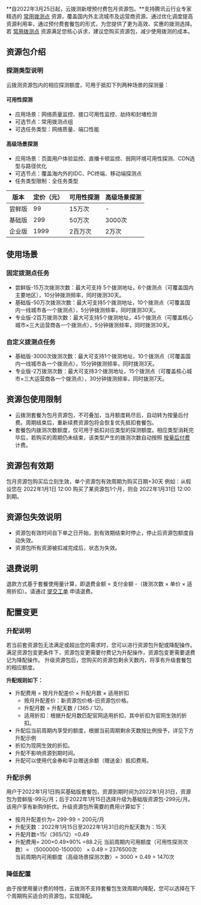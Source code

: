 **自2022年3月25日起，云拨测新增预付费包月资源包。**支持腾讯云行业专家精选的 [常用拨测点]() 资源，覆盖国内外主流城市及运营商资源。通过优化调度提高资源利用率，通过预付费套餐包的形式，为您提供了更为高效、实惠的拨测选择。若 [常用拨测点]() 资源满足您核心诉求，建议您购买资源包，减少使用拨测的成本。

## 资源包介绍

### 探测类型说明

云拨测资源包内的相应探测额度，可用于抵扣下列两种场景的探测量：
#### 可用性探测
   - 应用场景：网络质量监控、接口可用性监控、劫持和封堵检测
   - 可选节点：常用拨测点组
   - 可选任务类型：网络质量、端口性能
#### 高级场景探测
   - 应用场景：页面用户体验监控、直播卡顿监控、弱网环境可用性探测、CDN选型与路径优化
   - 可选节点：覆盖海内外的IDC、PC终端、移动端探测点
   - 任务类型限制：全任务类型

| 版本   | 定价（元） | 可用性探测 | 高级场景探测 |
| ------ | ---------- | -------------- | ---------------- |
| 尝鲜版 | 99         | 15万次         | -                |
| 基础版 | 299        | 50万次         | 3000次           |
| 企业版 | 1999       | 2百万次        | 2万次            |

## 使用场景

### 固定拨测点任务
- 尝鲜版-15万次拨测次数：最大可支持 5个拨测地址，6个拨测点（可覆盖国内主要地区），10分钟拨测频率，同时拨测30天。
- 基础版-50万次拨测次数：最大可支持5个拨测地址，10个拨测点（可覆盖国内一线城市各一个拨测点），5分钟拨测频率，同时拨测30天。
- 专业版-2百万拨测次数：最大可支持5个拨测地址，45个拨测点（可覆盖核心城市×三大运营商各一个拨测点），5分钟拨测频率，同时拨测30天。

### 自定义拨测点任务
- 基础版-3000次拨测次数：最大可支持1个拨测地址，10个拨测点（可覆盖国内一线城市各一个拨测点），15分钟拨测频率，同时拨测3天。
- 专业版-2万拨测次数：最大可支持3个拨测地址，15个拨测点（可覆盖核心城市×三大运营商各一个拨测点），30分钟拨测频率，同时拨测7天。



## 资源包使用限制       
- 云拨测套餐为包月资源包，不可叠加，当月额度耗尽后，自动转为按量后付费。周期结束后，重新续费资源包将会恢复优先抵扣套餐包。
- 套餐包内拨测次数额度，仅可用于抵扣对应类型的探测额度。相应类型消耗完毕后，若购买的周期仍未结束，该类型产生的拨测次数自动按照 [按量后付费]() 计费。


## 资源包有效期
包月资源包购买后立刻生效，单个资源包有效周期为购买日期+30天
例如：从假设您在 2022年1月1日 12:00 购买了某资源包1个月，则会 2022年1月31日 12:00到期。



## 资源包失效说明
- 资源包有效时间自下单之日开始，到有效期结束时停止，停止后资源包额度自动失效。
- 资源包所有资源被扣减完成后，状态为失效。

## 退费说明

退款方式基于套餐使用量计算，即退费金额 = 支付金额 -（拨测次数 × 单价 × 适用折扣）。请通过 [提交工单](https://console.cloud.tencent.com/workorder/category) 申请退费。



## 配置变更

### 升配说明

若当前套资源包无法满足或超出您的需求时，您可以进行资源包升配或降配操作。满足资源包变更条件下，资源包变更需要付费记为升配操作，资源包变更需要退费记为降配操作。
升级资源包后，您购买的资源包剩余天数内，将享有升级套餐包的相应额度。

**升配规则如下：**
- 升配费用 = 按月升配差价 × 升配月数 × 适用折扣
  - 按月升配差价：新资源包价格-旧资源包价格。
  - 升配月数 = 升配天数 / (365 / 12)。
  - 适用折扣：根据升配月数匹配官网适用折扣，其中折扣为官网生效的折扣。
- 升配后当前周期内享受的额度，根据当前周期剩余天数按比例授予，详见下方升配示例
- 折扣为现网生效的折扣。
- 升配不影响资源到期时间。
- 升配可以使用代金券和平台赠送余额（赠送金）抵扣费用。

### 升配示例
用户于2022年1月1日购买基础版套餐包，资源到期时间为2022年1月31日，资源包为尝鲜版-99元/月；后于2022年1月15日选择升级为基础版资源包-299元/月。
该用户享有新购9折优。升级资源包所需要的费用计算如下：
-  按月升配差价为= 299-99 = 200元/月
-  升配天数：2022年1月15日至2022年1月31日的升配天数为：15天 
-  升配月数=15/（365/12）=0.49
-  升配费用= 200×0.49×90% =88.2元
当前周期内可用额度（可用性探测次数）=  （5000000-150000） × 0.49 = 2376500次                 
当前周期内可用额度（高级场景探测次数）= 3000 × 0.49 = 1470次



### 降低配置
由于按使用量计费的特性，云拨测不支持套餐包生效周期内降配，您可以选择在下个周期购买适合的资源包，实现降配。
